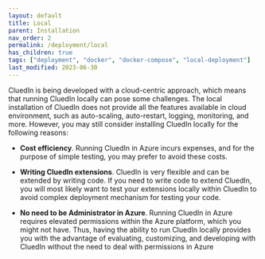 ```yaml
---
layout: default
title: Local
parent: Installation
nav_order: 2
permalink: /deployment/local
has_children: true
tags: ["deployment", "docker", "docker-compose", "local-deployment"]
last_modified: 2023-06-30
---
```


CluedIn is being developed with a cloud-centric approach, which means that running CluedIn locally can pose some challenges. The local installation of CluedIn does not provide all the features available in cloud environment, such as auto-scaling, auto-restart, logging, monitoring, and more. However, you may still consider installing CluedIn locally for the following reasons:

- **Cost efficiency**. Running CluedIn in Azure incurs expenses, and for the purpose of simple testing, you may prefer to avoid these costs.

- **Writing CluedIn extensions**. CluedIn is very flexible and can be extended by writing code. If you need to write code to extend CluedIn, you will most likely want to test your extensions locally within CluedIn to avoid complex deployment mechanism for testing your code.

- **No need to be Administrator in Azure**. Running CluedIn in Azure requires elevated permissions within the Azure platform, which you might not have. Thus, having the ability to run CluedIn locally provides you with the advantage of evaluating, customizing, and developing with CluedIn without the need to deal with permissions in Azure